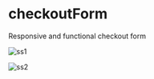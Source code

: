# checkoutForm

Responsive and functional checkout form

![ss1](https://user-images.githubusercontent.com/102031418/188264846-92ffeffb-b03f-466e-937b-b1b46170d6bd.png)

![ss2](https://user-images.githubusercontent.com/102031418/188264851-2a590230-03f8-4b0d-b19f-c6bca7a5a14e.png)
